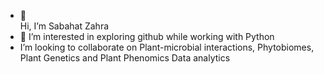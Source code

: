 - 👋  
Hi, I’m Sabahat Zahra
- 👀 I’m interested in exploring github while working with Python
- I’m looking to collaborate on Plant-microbial interactions, Phytobiomes, Plant Genetics and Plant Phenomics Data analytics 
<!---
sabahatzahra72/sabahatzahra72 is a ✨ special ✨ repository because its `README.md` (this file) appears on your GitHub profile.
You can click the Preview link to take a look at your changes.
--->
